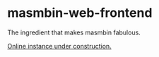 # masmbin-web-frontend
The ingredient that makes masmbin fabulous.

[Online instance under construction.](https://masmbin.herokuapp.com/ "MAsmBin")
